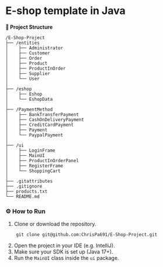 # E-shop template in Java

**📁 Project Structure**

```
/E-Shop-Project
├── /entities
│    ├── Administrator
│    ├── Customer
│    ├── Order
│    ├── Product
│    ├── ProductInOrder
│    ├── Supplier
│    └── User
│
├── /eshop
│    ├── Eshop
│    └── EshopData
│
├── /PaymentMethod
│    ├── BankTransferPayment
│    ├── CashOnDeliveryPayment
│    ├── CreditCardPayment
│    ├── Payment
│    └── PaypalPayment
│
├── /ui
│    ├── LoginFrame
│    ├── MainUI
│    ├── ProductInOrderPanel
│    ├── RegisterFrame
│    └── ShoppingCart
│
├── .gitattributes
├── .gitignore
├── products.txt
└── README.md

```

### ⚙️ How to Run

1. Clone or download the repository.
```
    git clone git@github.com:ChrisPa691/E-Shop-Project.git
```
2. Open the project in your IDE (e.g. IntelliJ).
3. Make sure your SDK is set up (Java 17+).
4. Run the `MainUI` class inside the `ui` package.

 
